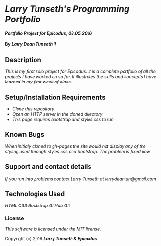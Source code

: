 # _Larry Tunseth's Programming Portfolio_

#### _Portfolio Project for Epicodus, 08.05.2016_

#### By _**Larry Dean Tunseth II**_

## Description

_This is my first solo project for Epicodus. It is a complete portfolio of all the projects I have worked on so far. It illustrates the skills and concepts I have learned in my first week of class._

## Setup/Installation Requirements

* _Clone this repository_
* _Open an HTTP server in the cloned directory_
* _This page requires bootstrap and styles.css to run_


## Known Bugs

_When initialy cloned to gh-pages the site would not display any of the styling used through styles.css and bootstrap. The problem is fixed now_

## Support and contact details

_If you run into problems contact Larry Tunseth at larrydeantun@gmail.com_

## Technologies Used

_HTML
CSS
Bootstrap
GitHub
Git_

### License

*This software is licensed under the MIT license.*

Copyright (c) 2016 **_Larry Tunseth & Epicodus_**
